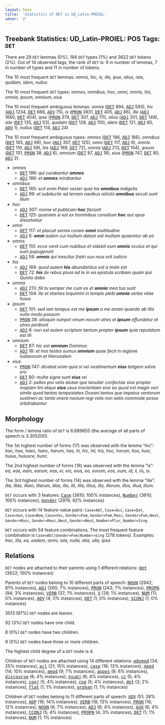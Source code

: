 ```yaml
---
layout: base
title:  'Statistics of DET in UD_Latin-PROIEL'
udver: '2'
---
```


## Treebank Statistics: UD_Latin-PROIEL: POS Tags: `DET`

There are 29 `DET` lemmas (0%), 194 `DET` types (1%) and 3622 `DET` tokens (2%).
Out of 14 observed tags, the rank of `DET` is: 9 in number of lemmas, 7 in number of types and 11 in number of tokens.

The 10 most frequent `DET` lemmas: <em>omnis, hic, is, ille, ipse, alius, iste, quidam, idem, nullus</em>

The 10 most frequent `DET` types:  <em>omnes, omnibus, hoc, omni, omnis, his, omnia, ipsum, omnium, eius</em>

The 10 most frequent ambiguous lemmas: <em>omnis</em> (<tt><a href="la_proiel-pos-DET.html">DET</a></tt> 894, <tt><a href="la_proiel-pos-ADJ.html">ADJ</a></tt> 593), <em>hic</em> (<tt><a href="la_proiel-pos-ADJ.html">ADJ</a></tt> 1234, <tt><a href="la_proiel-pos-DET.html">DET</a></tt> 666, <tt><a href="la_proiel-pos-ADV.html">ADV</a></tt> 75), <em>is</em> (<tt><a href="la_proiel-pos-PRON.html">PRON</a></tt> 3931, <tt><a href="la_proiel-pos-DET.html">DET</a></tt> 405, <tt><a href="la_proiel-pos-ADJ.html">ADJ</a></tt> 86), <em>ille</em> (<tt><a href="la_proiel-pos-ADJ.html">ADJ</a></tt> 1660, <tt><a href="la_proiel-pos-DET.html">DET</a></tt> 404), <em>ipse</em> (<tt><a href="la_proiel-pos-PRON.html">PRON</a></tt> 379, <tt><a href="la_proiel-pos-DET.html">DET</a></tt> 307, <tt><a href="la_proiel-pos-ADJ.html">ADJ</a></tt> 111), <em>alius</em> (<tt><a href="la_proiel-pos-ADJ.html">ADJ</a></tt> 201, <tt><a href="la_proiel-pos-DET.html">DET</a></tt> 149), <em>iste</em> (<tt><a href="la_proiel-pos-DET.html">DET</a></tt> 135, <tt><a href="la_proiel-pos-ADJ.html">ADJ</a></tt> 53), <em>quidam</em> (<tt><a href="la_proiel-pos-DET.html">DET</a></tt> 128, <tt><a href="la_proiel-pos-ADJ.html">ADJ</a></tt> 110), <em>idem</em> (<tt><a href="la_proiel-pos-DET.html">DET</a></tt> 121, <tt><a href="la_proiel-pos-ADJ.html">ADJ</a></tt> 60, <tt><a href="la_proiel-pos-ADV.html">ADV</a></tt> 1), <em>nullus</em> (<tt><a href="la_proiel-pos-DET.html">DET</a></tt> 114, <tt><a href="la_proiel-pos-ADJ.html">ADJ</a></tt> 24)

The 10 most frequent ambiguous types:  <em>omnes</em> (<tt><a href="la_proiel-pos-DET.html">DET</a></tt> 196, <tt><a href="la_proiel-pos-ADJ.html">ADJ</a></tt> 186), <em>omnibus</em> (<tt><a href="la_proiel-pos-DET.html">DET</a></tt> 165, <tt><a href="la_proiel-pos-ADJ.html">ADJ</a></tt> 99), <em>hoc</em> (<tt><a href="la_proiel-pos-ADJ.html">ADJ</a></tt> 307, <tt><a href="la_proiel-pos-DET.html">DET</a></tt> 125), <em>omni</em> (<tt><a href="la_proiel-pos-DET.html">DET</a></tt> 117, <tt><a href="la_proiel-pos-ADJ.html">ADJ</a></tt> 6), <em>omnis</em> (<tt><a href="la_proiel-pos-DET.html">DET</a></tt> 110, <tt><a href="la_proiel-pos-ADJ.html">ADJ</a></tt> 59), <em>his</em> (<tt><a href="la_proiel-pos-ADJ.html">ADJ</a></tt> 169, <tt><a href="la_proiel-pos-DET.html">DET</a></tt> 72), <em>omnia</em> (<tt><a href="la_proiel-pos-ADJ.html">ADJ</a></tt> 213, <tt><a href="la_proiel-pos-DET.html">DET</a></tt> 104), <em>ipsum</em> (<tt><a href="la_proiel-pos-DET.html">DET</a></tt> 101, <tt><a href="la_proiel-pos-PRON.html">PRON</a></tt> 38, <tt><a href="la_proiel-pos-ADJ.html">ADJ</a></tt> 6), <em>omnium</em> (<tt><a href="la_proiel-pos-DET.html">DET</a></tt> 87, <tt><a href="la_proiel-pos-ADJ.html">ADJ</a></tt> 18), <em>eius</em> (<tt><a href="la_proiel-pos-PRON.html">PRON</a></tt> 747, <tt><a href="la_proiel-pos-DET.html">DET</a></tt> 80, <tt><a href="la_proiel-pos-ADJ.html">ADJ</a></tt> 2)


* <em>omnes</em>
  * <tt><a href="la_proiel-pos-DET.html">DET</a></tt> 196: <em>qui curabantur <b>omnes</b></em>
  * <tt><a href="la_proiel-pos-ADJ.html">ADJ</a></tt> 186: <em>et <b>omnes</b> mirabantur</em>
* <em>omnibus</em>
  * <tt><a href="la_proiel-pos-DET.html">DET</a></tt> 165: <em>scit enim Pater vester quia his <b>omnibus</b> indigetis</em>
  * <tt><a href="la_proiel-pos-ADJ.html">ADJ</a></tt> 99: <em>et subductis ad terram navibus relictis <b>omnibus</b> secuti sunt illum</em>
* <em>hoc</em>
  * <tt><a href="la_proiel-pos-ADJ.html">ADJ</a></tt> 307: <em>nonne et publicani <b>hoc</b> faciunt</em>
  * <tt><a href="la_proiel-pos-DET.html">DET</a></tt> 125: <em>quoniam si est ex hominibus consilium <b>hoc</b> aut opus dissolvetur</em>
* <em>omni</em>
  * <tt><a href="la_proiel-pos-DET.html">DET</a></tt> 117: <em>et placuit sermo coram <b>omni</b> multitudine</em>
  * <tt><a href="la_proiel-pos-ADJ.html">ADJ</a></tt> 6: <em><b>omni</b> autem cui multum datum est multum quaeretur ab eo</em>
* <em>omnis</em>
  * <tt><a href="la_proiel-pos-DET.html">DET</a></tt> 110: <em>ecce venit cum nubibus et videbit eum <b>omnis</b> oculus et qui eum pupugerunt</em>
  * <tt><a href="la_proiel-pos-ADJ.html">ADJ</a></tt> 59: <em><b>omnis</b> qui irascitur fratri suo reus erit iudicio</em>
* <em>his</em>
  * <tt><a href="la_proiel-pos-ADJ.html">ADJ</a></tt> 169: <em>quod autem <b>his</b> abundantius est a malo est</em>
  * <tt><a href="la_proiel-pos-DET.html">DET</a></tt> 72: <em><b>his</b> de rebus plura ad te in ea epistula scribam quam ipsi Quinto dabo</em>
* <em>omnia</em>
  * <tt><a href="la_proiel-pos-ADJ.html">ADJ</a></tt> 213: <em>fili tu semper me cum es et <b>omnia</b> mea tua sunt</em>
  * <tt><a href="la_proiel-pos-DET.html">DET</a></tt> 104: <em>ite et stantes loquimini in templo plebi <b>omnia</b> verba vitae huius</em>
* <em>ipsum</em>
  * <tt><a href="la_proiel-pos-DET.html">DET</a></tt> 101: <em>sed iam tempus est me <b>ipsum</b> a me amari quando ab illis nullo modo possum</em>
  * <tt><a href="la_proiel-pos-PRON.html">PRON</a></tt> 38: <em>alioquin rumpet vinum novum utres et <b>ipsum</b> effundetur et utres peribunt</em>
  * <tt><a href="la_proiel-pos-ADJ.html">ADJ</a></tt> 6: <em>non est autem scriptum tantum propter <b>ipsum</b> quia reputatum est illi</em>
* <em>omnium</em>
  * <tt><a href="la_proiel-pos-DET.html">DET</a></tt> 87: <em>hic est <b>omnium</b> Dominus</em>
  * <tt><a href="la_proiel-pos-ADJ.html">ADJ</a></tt> 18: <em>et nos testes sumus <b>omnium</b> quae fecit in regione Iudaeorum et Hierusalem</em>
* <em>eius</em>
  * <tt><a href="la_proiel-pos-PRON.html">PRON</a></tt> 747: <em>dicebat enim quia si vel vestimentum <b>eius</b> tetigero salva ero</em>
  * <tt><a href="la_proiel-pos-DET.html">DET</a></tt> 80: <em>multa signa sunt <b>eius</b> rei</em>
  * <tt><a href="la_proiel-pos-ADJ.html">ADJ</a></tt> 2: <em>pelles pro velis alutae que tenuiter confectae sive propter inopiam lini atque <b>eius</b> usus inscientiam sive eo quod est magis veri simile quod tantas tempestates Oceani tantos que impetus ventorum sustineri ac tanta onera navium regi velis non satis commode posse arbitrabantur</em>

## Morphology

The form / lemma ratio of `DET` is 6.689655 (the average of all parts of speech is 3.305200).

The 1st highest number of forms (17) was observed with the lemma “hic”: <em>hac, hae, haec, hanc, harum, has, hi, hic, hii, his, hoc, horum, hos, huic, huius, huiusce, hunc</em>.

The 2nd highest number of forms (16) was observed with the lemma “is”: <em>ea, eae, eam, earum, eas, ei, eis, eius, eo, eorum, eos, eum, id, ii, iis, is</em>.

The 3rd highest number of forms (14) was observed with the lemma “ille”: <em>illa, illae, illam, illarum, illas, ille, illi, illis, illius, illo, illorum, illos, illud, illum</em>.

`DET` occurs with 3 features: <tt><a href="la_proiel-feat-Case.html">Case</a></tt> (3610; 100% instances), <tt><a href="la_proiel-feat-Number.html">Number</a></tt> (3610; 100% instances), <tt><a href="la_proiel-feat-Gender.html">Gender</a></tt> (2976; 82% instances)

`DET` occurs with 14 feature-value pairs: `Case=Abl`, `Case=Acc`, `Case=Dat`, `Case=Gen`, `Case=Nom`, `Case=Voc`, `Gender=Fem`, `Gender=Fem,Masc`, `Gender=Fem,Neut`, `Gender=Masc`, `Gender=Masc,Neut`, `Gender=Neut`, `Number=Plur`, `Number=Sing`

`DET` occurs with 54 feature combinations.
The most frequent feature combination is `Case=Abl|Gender=Fem|Number=Sing` (278 tokens).
Examples: <em>hac, illa, ea, eadem, omni, ista, nulla, alia, ulla, ipsa</em>


## Relations

`DET` nodes are attached to their parents using 1 different relations: <tt><a href="la_proiel-dep-det.html">det</a></tt> (3622; 100% instances)

Parents of `DET` nodes belong to 10 different parts of speech: <tt><a href="la_proiel-pos-NOUN.html">NOUN</a></tt> (2942; 81% instances), <tt><a href="la_proiel-pos-ADJ.html">ADJ</a></tt> (260; 7% instances), <tt><a href="la_proiel-pos-PRON.html">PRON</a></tt> (243; 7% instances), <tt><a href="la_proiel-pos-PROPN.html">PROPN</a></tt> (94; 3% instances), <tt><a href="la_proiel-pos-VERB.html">VERB</a></tt> (37; 1% instances), <tt><a href="la_proiel-pos-X.html">X</a></tt> (29; 1% instances), <tt><a href="la_proiel-pos-NUM.html">NUM</a></tt> (11; 0% instances), <tt><a href="la_proiel-pos-ADV.html">ADV</a></tt> (4; 0% instances), <tt><a href="la_proiel-pos-DET.html">DET</a></tt> (1; 0% instances), <tt><a href="la_proiel-pos-SCONJ.html">SCONJ</a></tt> (1; 0% instances)

3513 (97%) `DET` nodes are leaves.

92 (3%) `DET` nodes have one child.

8 (0%) `DET` nodes have two children.

9 (0%) `DET` nodes have three or more children.

The highest child degree of a `DET` node is 4.

Children of `DET` nodes are attached using 14 different relations: <tt><a href="la_proiel-dep-advmod.html">advmod</a></tt> (34; 25% instances), <tt><a href="la_proiel-dep-acl.html">acl</a></tt> (21; 15% instances), <tt><a href="la_proiel-dep-case.html">case</a></tt> (18; 13% instances), <tt><a href="la_proiel-dep-nmod.html">nmod</a></tt> (14; 10% instances), <tt><a href="la_proiel-dep-amod.html">amod</a></tt> (9; 7% instances), <tt><a href="la_proiel-dep-appos.html">appos</a></tt> (8; 6% instances), <tt><a href="la_proiel-dep-discourse.html">discourse</a></tt> (6; 4% instances), <tt><a href="la_proiel-dep-nsubj.html">nsubj</a></tt> (6; 4% instances), <tt><a href="la_proiel-dep-cc.html">cc</a></tt> (5; 4% instances), <tt><a href="la_proiel-dep-conj.html">conj</a></tt> (5; 4% instances), <tt><a href="la_proiel-dep-cop.html">cop</a></tt> (5; 4% instances), <tt><a href="la_proiel-dep-det.html">det</a></tt> (3; 2% instances), <tt><a href="la_proiel-dep-flat.html">flat</a></tt> (1; 1% instances), <tt><a href="la_proiel-dep-orphan.html">orphan</a></tt> (1; 1% instances)

Children of `DET` nodes belong to 11 different parts of speech: <tt><a href="la_proiel-pos-ADV.html">ADV</a></tt> (51; 38% instances), <tt><a href="la_proiel-pos-ADP.html">ADP</a></tt> (19; 14% instances), <tt><a href="la_proiel-pos-VERB.html">VERB</a></tt> (18; 13% instances), <tt><a href="la_proiel-pos-PRON.html">PRON</a></tt> (16; 12% instances), <tt><a href="la_proiel-pos-NOUN.html">NOUN</a></tt> (9; 7% instances), <tt><a href="la_proiel-pos-ADJ.html">ADJ</a></tt> (6; 4% instances), <tt><a href="la_proiel-pos-AUX.html">AUX</a></tt> (6; 4% instances), <tt><a href="la_proiel-pos-CCONJ.html">CCONJ</a></tt> (5; 4% instances), <tt><a href="la_proiel-pos-PROPN.html">PROPN</a></tt> (4; 3% instances), <tt><a href="la_proiel-pos-DET.html">DET</a></tt> (1; 1% instances), <tt><a href="la_proiel-pos-NUM.html">NUM</a></tt> (1; 1% instances)

